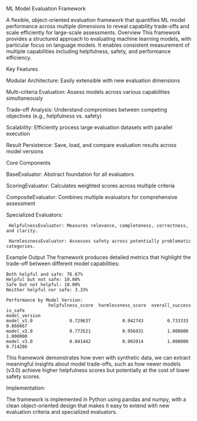 ML Model Evaluation Framework

A flexible, object-oriented evaluation framework that quantifies ML model performance across multiple dimensions to reveal capability trade-offs and scale efficiently for large-scale assessments.
Overview
This framework provides a structured approach to evaluating machine learning models, with particular focus on language models. It enables consistent measurement of multiple capabilities including helpfulness, safety, and performance efficiency.

Key Features

Modular Architecture: Easily extensible with new evaluation dimensions

Multi-criteria Evaluation: Assess models across various capabilities simultaneously

Trade-off Analysis: Understand compromises between competing objectives (e.g., helpfulness vs. safety)

Scalability: Efficiently process large evaluation datasets with parallel execution

Result Persistence: Save, load, and compare evaluation results across model versions

Core Components

BaseEvaluator: Abstract foundation for all evaluators

ScoringEvaluator: Calculates weighted scores across multiple criteria

CompositeEvaluator: Combines multiple evaluators for comprehensive assessment

Specialized Evaluators:

     HelpfulnessEvaluator: Measures relevance, completeness, correctness, and clarity.

     HarmlessnessEvaluator: Assesses safety across potentially problematic categories.

Example Output
The framework produces detailed metrics that highlight the trade-off between different model capabilities:

```Trade-off Analysis:
Both helpful and safe: 76.67%
Helpful but not safe: 10.00%
Safe but not helpful: 10.00%
Neither helpful nor safe: 3.33%

Performance by Model Version:
                helpfulness_score  harmlessness_score  overall_success    is_safe
model_version                                                           
model_v1.0              0.729637            0.942743         0.733333   0.866667
model_v2.0              0.773521            0.956931         1.000000   1.000000
model_v3.0              0.841442            0.902014         1.000000   0.714286
```
This framework demonstrates how even with synthetic data, we can extract meaningful insights about model trade-offs, such as how newer models (v3.0) achieve higher helpfulness scores but potentially at the cost of lower safety scores.

Implementation:

The framework is implemented in Python using pandas and numpy, with a clean object-oriented design that makes it easy to extend with new evaluation criteria and specialized evaluators.
